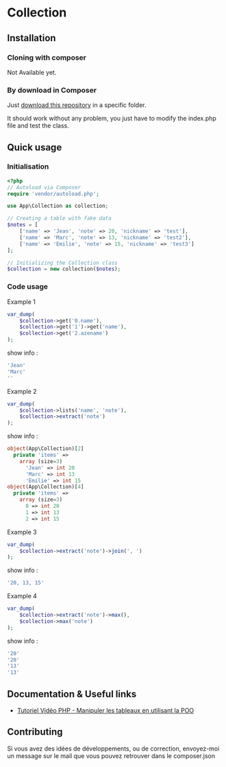 Collection
=============

## Installation
### Cloning with composer
Not Available yet.

### By download in Composer 
Just [download this repository](https://github.com/Little-sumo-labs/Collection/archive/master.zip) in a specific folder.

It should work without any problem, you just have to modify the index.php file and test the class.

## Quick usage
### Initialisation
```php
<?php
// Autoload via Composer
require 'vendor/autoload.php';

use App\Collection as collection;

// Creating a table with fake data
$notes = [
    ['name' => 'Jean', 'note' => 20, 'nickname' => 'test'],
    ['name' => 'Marc', 'note' => 13, 'nickname' => 'test2'],
    ['name' => 'Emilie', 'note' => 15, 'nickname' => 'test3']
];

// Initializing the Collection class
$collection = new collection($notes);
```

### Code usage
Example 1
```php
var_dump(
    $collection->get('0.name'),
    $collection->get('1')->get('name'),
    $collection->get('2.azename')
);
```
show info :
```php
'Jean'
'Marc'
''
```

Example 2
```php
var_dump(
    $collection->lists('name', 'note'),
    $collection->extract('note')
);
```
show info :
```php
object(App\Collection)[2]
  private 'items' => 
    array (size=3)
      'Jean' => int 20
      'Marc' => int 13
      'Emilie' => int 15
object(App\Collection)[4]
  private 'items' => 
    array (size=3)
      0 => int 20
      1 => int 13
      2 => int 15
```

Example 3
```php
var_dump(
    $collection->extract('note')->join(', ')
);
```
show info :
```php
'20, 13, 15'
```

Example 4
```php
var_dump(
    $collection->extract('note')->max(),
    $collection->max('note')
);
```
show info :
```php
'20'
'20'
'13'
'13'
```

## Documentation & Useful links
* [Tutoriel Vidéo PHP - Manipuler les tableaux en utilisant la POO](https://www.grafikart.fr/tutoriels/php/poo-collection-php-523)

## Contributing
Si vous avez des idées de développements, ou de correction, envoyez-moi un message sur le mail que vous pouvez retrouver dans le composer.json 
